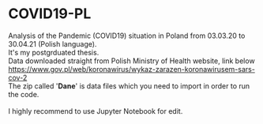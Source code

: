# COVID19-PL
Analysis of the Pandemic (COVID19) situation in Poland from 03.03.20 to 30.04.21 (Polish language).<br>
It's my postgrduated thesis.
<br>
Data downloaded straight from Polish Ministry of Health website, link below
<br>
https://www.gov.pl/web/koronawirus/wykaz-zarazen-koronawirusem-sars-cov-2<br>
The zip called '<b>Dane</b>' is data files which you need to import in order to run the code. <br>
<br>
I highly recommend to use Jupyter Notebook for edit.
